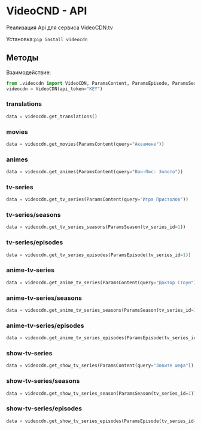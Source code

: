 # VideoCND - API

Реализация Api для сервиса VideoCDN.tv

Установка:```pip install videocdn```

## Методы

Взаимодействие:

```python
from .videocdn import VideoCDN, ParamsContent, ParamsEpisode, ParamsSeason
videocdn = VideoCDN(api_token="KEY")
```

### translations

```python
data = videocdn.get_translations()
```

### movies

```python
data = videocdn.get_movies(ParamsContent(query="Аквамене"))
```

### animes

```python
data = videocdn.get_animes(ParamsContent(query="Ван-Пис: Золото"))
```

### tv-series

```python
data = videocdn.get_tv_series(ParamsContent(query="Игра Пристолов"))
```

### tv-series/seasons

```python
data = videocdn.get_tv_series_seasons(ParamsSeason(tv_series_id=1))
```

### tv-series/episodes

```python
data = videocdn.get_tv_series_episodes(ParamsEpisode(tv_series_id=1))
```

### anime-tv-series

```python
data = videocdn.get_anime_tv_series(ParamsContent(query="Доктор Стоун"))
```

### anime-tv-series/seasons

```python
data = videocdn.get_anime_tv_series_seasons(ParamsSeason(tv_series_id=1))
```

### anime-tv-series/episodes

```python
data = videocdn.get_anime_tv_series_episodes(ParamsEpisode(tv_series_id=1))
```

### show-tv-series

```python
data = videocdn.get_show_tv_series(ParamsContent(query="Зовите шефа"))
```

### show-tv-series/seasons

```python
data = videocdn.get_show_tv_series_season(ParamsSeason(tv_series_id=1))
```

### show-tv-series/episodes

```python
data = videocdn.get_show_tv_series_episodes(ParamsEpisode(tv_series_id=1))
```